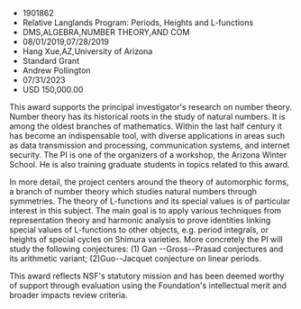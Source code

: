 
* 1901862
* Relative Langlands Program: Periods, Heights and L-functions
* DMS,ALGEBRA,NUMBER THEORY,AND COM
* 08/01/2019,07/28/2019
* Hang Xue,AZ,University of Arizona
* Standard Grant
* Andrew Pollington
* 07/31/2023
* USD 150,000.00

This award supports the principal investigator's research on number theory.
Number theory has its historical roots in the study of natural numbers. It is
among the oldest branches of mathematics. Within the last half century it has
become an indispensable tool, with diverse applications in areas such as data
transmission and processing, communication systems, and internet security. The
PI is one of the organizers of a workshop, the Arizona Winter School. He is also
training graduate students in topics related to this award.

In more detail, the project centers around the theory of automorphic forms, a
branch of number theory which studies natural numbers through symmetries. The
theory of L-functions and its special values is of particular interest in this
subject. The main goal is to apply various techniques from representation theory
and harmonic analysis to prove identities linking special values of L-functions
to other objects, e.g. period integrals, or heights of special cycles on Shimura
varieties. More concretely the PI will study the following conjectures: (1) Gan
--Gross--Prasad conjectures and its arithmetic variant; (2)Guo--Jacquet
conjecture on linear periods.

This award reflects NSF's statutory mission and has been deemed worthy of
support through evaluation using the Foundation's intellectual merit and broader
impacts review criteria.
